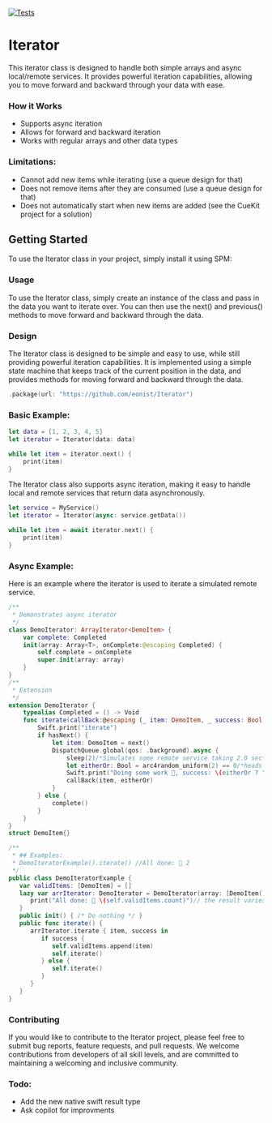 [![Tests](https://github.com/eonist/Iterator/actions/workflows/Tests.yml/badge.svg)](https://github.com/eonist/Iterator/actions/workflows/Tests.yml)

# Iterator

This iterator class is designed to handle both simple arrays and async local/remote services. It provides powerful iteration capabilities, allowing you to move forward and backward through your data with ease. 

### How it Works
- Supports async iteration
- Allows for forward and backward iteration
- Works with regular arrays and other data types

### Limitations:
- Cannot add new items while iterating (use a queue design for that)
- Does not remove items after they are consumed (use a queue design for that)
- Does not automatically start when new items are added (see the CueKit project for a solution)

## Getting Started
To use the Iterator class in your project, simply install it using SPM:

### Usage
To use the Iterator class, simply create an instance of the class and pass in the data you want to iterate over. You can then use the next() and previous() methods to move forward and backward through the data.

### Design
The Iterator class is designed to be simple and easy to use, while still providing powerful iteration capabilities. It is implemented using a simple state machine that keeps track of the current position in the data, and provides methods for moving forward and backward through the data.

```swift
.package(url: "https://github.com/eonist/Iterator")
``````

### Basic Example:
```swift
let data = [1, 2, 3, 4, 5]
let iterator = Iterator(data: data)

while let item = iterator.next() {
    print(item)
}
```

The Iterator class also supports async iteration, making it easy to handle local and remote services that return data asynchronously.

```swift
let service = MyService()
let iterator = Iterator(async: service.getData())

while let item = await iterator.next() {
    print(item)
}
```

### Async Example:
Here is an example where the iterator is used to iterate a simulated remote service.
```swift
/**
 * Demonstrates async iterator
 */
class DemoIterator: ArrayIterator<DemoItem> {
    var complete: Completed
    init(array: Array<T>, onComplete:@escaping Completed) {
        self.complete = onComplete
        super.init(array: array)
    }
}
/**
 * Extension
 */
extension DemoIterator {
    typealias Completed = () -> Void
    func iterate(callBack:@escaping (_ item: DemoItem, _ success: Bool) -> Void){
        Swift.print("iterate")
        if hasNext() {
            let item: DemoItem = next()
            DispatchQueue.global(qos: .background).async {
                sleep(2)/*Simulates some remote service taking 2.0 sec*/
                let eitherOr: Bool = arc4random_uniform(2) == 0/*heads or tails*/
                Swift.print("Doing some work 💪, success: \(eitherOr ? "✅" : "🚫")")
                callBack(item, eitherOr)
            }
        } else {
            complete()
        }
    }
}
struct DemoItem{}

/**
 * ## Examples:
 * DemoIteratorExample().iterate() //All done: 🎉 2
 */
public class DemoIteratorExample {
   var validItems: [DemoItem] = []
   lazy var arrIterator: DemoIterator = DemoIterator(array: [DemoItem(), DemoItem(), DemoItem()]) {
      print("All done: 🎉 \(self.validItems.count)")// the result varies between a count of 0 and 3
   }
   public init() { /* Do nothing */ }
   public func iterate() {
      arrIterator.iterate { item, success in
         if success {
            self.validItems.append(item)
            self.iterate()
         } else {
            self.iterate()
         }
      }
   }
}
```

### Contributing
If you would like to contribute to the Iterator project, please feel free to submit bug reports, feature requests, and pull requests. We welcome contributions from developers of all skill levels, and are committed to maintaining a welcoming and inclusive community.

### Todo:
- Add the new native swift result type
- Ask copilot for improvments
